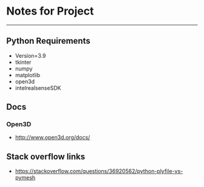 # Notes for Project
---

## Python Requirements
- Version=3.9
- tkinter
- numpy
- matplotlib
- open3d
- intelrealsenseSDK

## Docs
### Open3D
- http://www.open3d.org/docs/

## Stack overflow links 
- https://stackoverflow.com/questions/36920562/python-plyfile-vs-pymesh